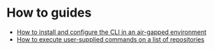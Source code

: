 # How to guides

* [How to install and configure the CLI in an air-gapped environment](air-gapped-cli-install.md)
* [How to execute user-supplied commands on a list of repositories](execute-user-supplied-commands.md)
